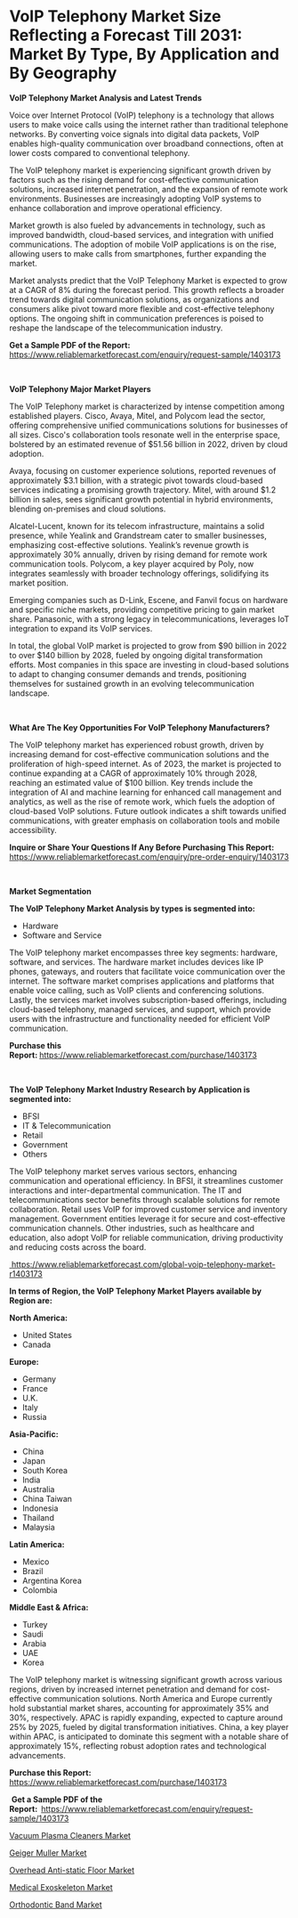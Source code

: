 <p><h1>VoIP Telephony Market Size Reflecting a Forecast Till 2031: Market By Type, By Application and By Geography</h1></p><p><strong>VoIP Telephony Market Analysis and Latest Trends</strong></p>
<p><p>Voice over Internet Protocol (VoIP) telephony is a technology that allows users to make voice calls using the internet rather than traditional telephone networks. By converting voice signals into digital data packets, VoIP enables high-quality communication over broadband connections, often at lower costs compared to conventional telephony. </p><p>The VoIP telephony market is experiencing significant growth driven by factors such as the rising demand for cost-effective communication solutions, increased internet penetration, and the expansion of remote work environments. Businesses are increasingly adopting VoIP systems to enhance collaboration and improve operational efficiency.</p><p>Market growth is also fueled by advancements in technology, such as improved bandwidth, cloud-based services, and integration with unified communications. The adoption of mobile VoIP applications is on the rise, allowing users to make calls from smartphones, further expanding the market.</p><p>Market analysts predict that the VoIP Telephony Market is expected to grow at a CAGR of 8% during the forecast period. This growth reflects a broader trend towards digital communication solutions, as organizations and consumers alike pivot toward more flexible and cost-effective telephony options. The ongoing shift in communication preferences is poised to reshape the landscape of the telecommunication industry.</p></p>
<p><strong>Get a Sample PDF of the Report:&nbsp;</strong> <a href="https://www.reliablemarketforecast.com/enquiry/request-sample/1403173?utm_campaign=1159&utm_medium=2&utm_source=Github&utm_content=ia&utm_term=23102024&utm_id=voip-telephony">https://www.reliablemarketforecast.com/enquiry/request-sample/1403173</a></p>
<p>&nbsp;</p>
<p><strong>VoIP Telephony Major Market Players</strong></p>
<p><p>The VoIP Telephony market is characterized by intense competition among established players. Cisco, Avaya, Mitel, and Polycom lead the sector, offering comprehensive unified communications solutions for businesses of all sizes. Cisco's collaboration tools resonate well in the enterprise space, bolstered by an estimated revenue of $51.56 billion in 2022, driven by cloud adoption.</p><p>Avaya, focusing on customer experience solutions, reported revenues of approximately $3.1 billion, with a strategic pivot towards cloud-based services indicating a promising growth trajectory. Mitel, with around $1.2 billion in sales, sees significant growth potential in hybrid environments, blending on-premises and cloud solutions.</p><p>Alcatel-Lucent, known for its telecom infrastructure, maintains a solid presence, while Yealink and Grandstream cater to smaller businesses, emphasizing cost-effective solutions. Yealink’s revenue growth is approximately 30% annually, driven by rising demand for remote work communication tools. Polycom, a key player acquired by Poly, now integrates seamlessly with broader technology offerings, solidifying its market position.</p><p>Emerging companies such as D-Link, Escene, and Fanvil focus on hardware and specific niche markets, providing competitive pricing to gain market share. Panasonic, with a strong legacy in telecommunications, leverages IoT integration to expand its VoIP services.</p><p>In total, the global VoIP market is projected to grow from $90 billion in 2022 to over $140 billion by 2028, fueled by ongoing digital transformation efforts. Most companies in this space are investing in cloud-based solutions to adapt to changing consumer demands and trends, positioning themselves for sustained growth in an evolving telecommunication landscape.</p></p>
<p>&nbsp;</p>
<p><strong>What Are The Key Opportunities For VoIP Telephony Manufacturers?</strong></p>
<p><p>The VoIP telephony market has experienced robust growth, driven by increasing demand for cost-effective communication solutions and the proliferation of high-speed internet. As of 2023, the market is projected to continue expanding at a CAGR of approximately 10% through 2028, reaching an estimated value of $100 billion. Key trends include the integration of AI and machine learning for enhanced call management and analytics, as well as the rise of remote work, which fuels the adoption of cloud-based VoIP solutions. Future outlook indicates a shift towards unified communications, with greater emphasis on collaboration tools and mobile accessibility.</p></p>
<p><strong>Inquire or Share Your Questions If Any Before Purchasing This Report:</strong> <a href="https://www.reliablemarketforecast.com/enquiry/pre-order-enquiry/1403173?utm_campaign=1159&utm_medium=2&utm_source=Github&utm_content=ia&utm_term=23102024&utm_id=voip-telephony">https://www.reliablemarketforecast.com/enquiry/pre-order-enquiry/1403173</a></p>
<p>&nbsp;</p>
<p><strong>Market Segmentation</strong></p>
<p><strong>The VoIP Telephony Market Analysis by types is segmented into:</strong></p>
<p><ul><li>Hardware</li><li>Software and Service</li></ul></p>
<p><p>The VoIP telephony market encompasses three key segments: hardware, software, and services. The hardware market includes devices like IP phones, gateways, and routers that facilitate voice communication over the internet. The software market comprises applications and platforms that enable voice calling, such as VoIP clients and conferencing solutions. Lastly, the services market involves subscription-based offerings, including cloud-based telephony, managed services, and support, which provide users with the infrastructure and functionality needed for efficient VoIP communication.</p></p>
<p><strong>Purchase this Report:&nbsp;</strong><a href="https://www.reliablemarketforecast.com/purchase/1403173?utm_campaign=1159&utm_medium=2&utm_source=Github&utm_content=ia&utm_term=23102024&utm_id=voip-telephony">https://www.reliablemarketforecast.com/purchase/1403173</a></p>
<p>&nbsp;</p>
<p><strong>The VoIP Telephony Market Industry Research by Application is segmented into:</strong></p>
<p><ul><li>BFSI</li><li>IT & Telecommunication</li><li>Retail</li><li>Government</li><li>Others</li></ul></p>
<p><p>The VoIP telephony market serves various sectors, enhancing communication and operational efficiency. In BFSI, it streamlines customer interactions and inter-departmental communication. The IT and telecommunications sector benefits through scalable solutions for remote collaboration. Retail uses VoIP for improved customer service and inventory management. Government entities leverage it for secure and cost-effective communication channels. Other industries, such as healthcare and education, also adopt VoIP for reliable communication, driving productivity and reducing costs across the board.</p></p>
<p><a href="https://www.reliablemarketforecast.com/global-voip-telephony-market-r1403173?utm_campaign=1159&utm_medium=2&utm_source=Github&utm_content=ia&utm_term=23102024&utm_id=voip-telephony">&nbsp;https://www.reliablemarketforecast.com/global-voip-telephony-market-r1403173</a></p>
<p><strong>In terms of Region, the VoIP Telephony Market Players available by Region are:</strong></p>
<p>
    <p> <strong> North America: </strong>
        <ul>
            <li>United States</li>
            <li>Canada</li>
        </ul>
        </p> 
    <p> <strong> Europe: </strong>
        <ul>
            <li>Germany</li>
            <li>France</li>
            <li>U.K.</li>
            <li>Italy</li>
            <li>Russia</li>
        </ul>
        </p> 
    <p> <strong> Asia-Pacific: </strong>
        <ul>
            <li>China</li>
            <li>Japan</li>
            <li>South Korea</li>
            <li>India</li>
            <li>Australia</li>
            <li>China Taiwan</li>
            <li>Indonesia</li>
            <li>Thailand</li>
            <li>Malaysia</li>
        </ul>
        </p> 
    <p> <strong> Latin America: </strong>
        <ul>
            <li>Mexico</li>
            <li>Brazil</li>
            <li>Argentina Korea</li>
            <li>Colombia</li>
        </ul>
        </p> 
    <p> <strong> Middle East & Africa: </strong>
        <ul>
            <li>Turkey</li>
            <li>Saudi</li>
            <li>Arabia</li>
            <li>UAE</li>
            <li>Korea</li>
        </ul>
    </p>
    </p>
<p><p>The VoIP telephony market is witnessing significant growth across various regions, driven by increased internet penetration and demand for cost-effective communication solutions. North America and Europe currently hold substantial market shares, accounting for approximately 35% and 30%, respectively. APAC is rapidly expanding, expected to capture around 25% by 2025, fueled by digital transformation initiatives. China, a key player within APAC, is anticipated to dominate this segment with a notable share of approximately 15%, reflecting robust adoption rates and technological advancements.</p></p>
<p><strong>Purchase this Report: </strong><a href="https://www.reliablemarketforecast.com/purchase/1403173?utm_campaign=1159&utm_medium=2&utm_source=Github&utm_content=ia&utm_term=23102024&utm_id=voip-telephony">https://www.reliablemarketforecast.com/purchase/1403173</a></p>
<p>&nbsp;<strong>Get a Sample PDF of the Report:&nbsp;&nbsp;</strong><a href="https://www.reliablemarketforecast.com/enquiry/request-sample/1403173?utm_campaign=1159&utm_medium=2&utm_source=Github&utm_content=ia&utm_term=23102024&utm_id=voip-telephony">https://www.reliablemarketforecast.com/enquiry/request-sample/1403173</a></p>
<p><strong></strong></p>
<p><p><a href="https://github.com/graciah1naze/Market-Research-Report-List-1/blob/main/vacuum-plasma-cleaners-market.md?utm_campaign=1159&utm_medium=2&utm_source=Github&utm_content=ia&utm_term=23102024&utm_id=voip-telephony">Vacuum Plasma Cleaners Market</a></p><p><a href="https://www.linkedin.com/pulse/geiger-muller-market-outlook-current-assessment-future-projections-rpdae?utm_campaign=1159&utm_medium=2&utm_source=Github&utm_content=ia&utm_term=23102024&utm_id=voip-telephony">Geiger Muller Market</a></p><p><a href="https://github.com/mickahmaland/Market-Research-Report-List-1/blob/main/overhead-anti-static-floor-market.md?utm_campaign=1159&utm_medium=2&utm_source=Github&utm_content=ia&utm_term=23102024&utm_id=voip-telephony">Overhead Anti-static Floor Market</a></p><p><a href="https://www.linkedin.com/pulse/medical-exoskeleton-market-ecosystem-competitive-landscape-5d3se?utm_campaign=1159&utm_medium=2&utm_source=Github&utm_content=ia&utm_term=23102024&utm_id=voip-telephony">Medical Exoskeleton Market</a></p><p><a href="https://www.linkedin.com/pulse/orthodontic-band-mosaic-piecing-together-global-market-dynamics-ytgfe?utm_campaign=1159&utm_medium=2&utm_source=Github&utm_content=ia&utm_term=23102024&utm_id=voip-telephony">Orthodontic Band Market</a></p></p>